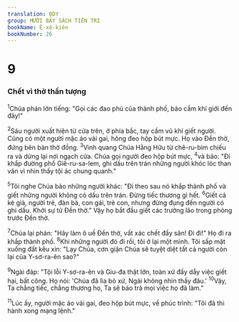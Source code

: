 ```yaml
---
translation: BDY
group: MƯỜI BẢY SÁCH TIÊN TRI
bookName: Ê-xê-kiên 
bookNumber: 26
---
```


<div class="title"><h1>9</h1><h3>Chết vì thờ thần tượng</h3></div>
<p><sup>1</sup>Chúa phán lớn tiếng: &#34;Gọi các đao phủ của thành phố, bảo cầm khí giới đến đây!&#34;</p><p><sup>2</sup>Sáu người xuất hiện từ cửa trên, ở phía bắc, tay cầm vũ khí giết người. Cũng có một người mặc áo vải gai, hông đeo hộp bút mực. Họ vào Đền thờ, đứng bên bàn thờ đồng. <sup>3</sup>Vinh quang Chúa Hằng Hữu từ chê-ru-bim chiếu ra và dừng lại nơi ngạch cửa. Chúa gọi người đeo hộp bút mực, <sup>4</sup>và bảo: &#34;Đi khắp đường phố Giê-ru-sa-lem, ghi dấu trên trán những người khóc lóc than vãn vì nhìn thấy tội ác chung quanh.&#34;</p><p><sup>5</sup>Tôi nghe Chúa bảo những người khác: &#34;Đi theo sau nó khắp thành phố và giết những người không có dấu trên trán. Đừng tiếc thương gì hết. <sup>6</sup>Giết cả kẻ già, người trẻ, đàn bà, con gái, trẻ con, nhưng đừng đụng đến người có ghi dấu. Khởi sự từ Đền thờ.&#34; Vậy họ bắt đầu giết các trưởng lão trong phòng trước Đền thờ.</p><p><sup>7</sup>Chúa lại phán: &#34;Hãy làm ô uế Đền thờ, vất xác chết đầy sân! Đi đi!&#34; Họ đi ra khắp thành phố. <sup>8</sup>Khi những người đó đi rồi, tôi ở lại một mình. Tôi sấp mặt xuống đất kêu xin: &#34;Lạy Chúa, cơn giận Chúa sẽ tuyệt diệt tất cả người còn lại của Y-sơ-ra-ên sao?&#34;</p><p><sup>9</sup>Ngài đáp: &#34;Tội lỗi Y-sơ-ra-ên và Giu-đa thật lớn, toàn xứ đầy dẫy việc giết hại, bất công. Họ nói: &#39;Chúa đã lìa bỏ xứ, Ngài không nhìn thấy đâu.&#39; <sup>10</sup>Vậy, Ta chẳng tiếc, chẳng thương họ, Ta sẽ báo trả mọi việc họ đã làm.&#34;</p><p><sup>11</sup>Lúc ấy, người mặc áo vải gai, đeo hộp bút mực, về phúc trình: &#34;Tôi đã thi hành xong mạng lệnh.&#34;</p>